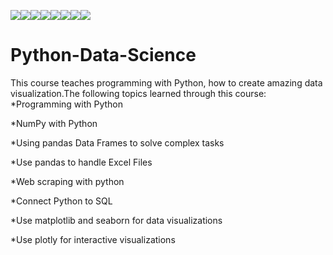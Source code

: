 [![](https://sourcerer.io/fame/arpitj07/arpitj07/Data-Science/images/0)](https://sourcerer.io/fame/arpitj07/arpitj07/Data-Science/links/0)[![](https://sourcerer.io/fame/arpitj07/arpitj07/Data-Science/images/1)](https://sourcerer.io/fame/arpitj07/arpitj07/Data-Science/links/1)[![](https://sourcerer.io/fame/arpitj07/arpitj07/Data-Science/images/2)](https://sourcerer.io/fame/arpitj07/arpitj07/Data-Science/links/2)[![](https://sourcerer.io/fame/arpitj07/arpitj07/Data-Science/images/3)](https://sourcerer.io/fame/arpitj07/arpitj07/Data-Science/links/3)[![](https://sourcerer.io/fame/arpitj07/arpitj07/Data-Science/images/4)](https://sourcerer.io/fame/arpitj07/arpitj07/Data-Science/links/4)[![](https://sourcerer.io/fame/arpitj07/arpitj07/Data-Science/images/5)](https://sourcerer.io/fame/arpitj07/arpitj07/Data-Science/links/5)[![](https://sourcerer.io/fame/arpitj07/arpitj07/Data-Science/images/6)](https://sourcerer.io/fame/arpitj07/arpitj07/Data-Science/links/6)[![](https://sourcerer.io/fame/arpitj07/arpitj07/Data-Science/images/7)](https://sourcerer.io/fame/arpitj07/arpitj07/Data-Science/links/7)



# Python-Data-Science
This course teaches programming with Python, how to create amazing data visualization.The following topics learned through this course:
*Programming with Python

*NumPy with Python

*Using pandas Data Frames to solve complex tasks

*Use pandas to handle Excel Files

*Web scraping with python

*Connect Python to SQL

*Use matplotlib and seaborn for data visualizations

*Use plotly for interactive visualizations

